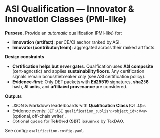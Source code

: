 # ASI Qualification — Innovator & Innovation Classes (PMI-like)

**Purpose.** Provide an *automatic* qualification (PMI-like) for:
- **Innovation (artifact)**: per CE/CI anchor ranked by ASI.
- **Innovator (contributor/team)**: aggregated across their ranked artifacts.

**Design constraints**
- **Certification helps but never gates**. Qualification uses **ASI composite** (cert-agnostic) and applies **sustainability floors**. Any certification signals remain bonus/tiebreaker only (see ASI certification policy).
- **Evidence-first**: Only DET packets with **Ed25519** signatures, **sha256** hash, **SI units**, and **affiliated provenance** are considered.

**Outputs**
- JSON & Markdown leaderboards with **Qualification Class** (Q1..Q5).
- Evidence events: `DET:ASI:qualification_publish:<object_id>:V<n>` (optional, off-chain writer).
- Optional queue for **TekCred (SBT)** issuance by TekDAO.

See config: `qualification-config.yaml`.